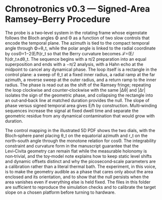 # Chronotronics v0.3 — Signed-Area Ramsey–Berry Procedure

The probe is a two‑level system in the rotating frame whose eigenstate follows the Bloch angles Φ and Θ as a function of two slow controls that encode the temporal plane. The azimuth is tied to the compact temporal angle through Φ=θ_t, while the polar angle is linked to the radial coordinate by cosΘ=1−2(E/ħ)r_t so that the Berry curvature becomes ℱ=(E/ħ)dr_t∧dθ_t. The sequence begins with a π/2 preparation into an equal superposition and ends with a −π/2 analysis, with a Hahn echo at the midpoint to cancel any dynamical phase. The loop itself is a rectangle in the control plane: a sweep of θ_t at a fixed inner radius, a radial ramp at the far azimuth, a reverse sweep at the outer radius, and a return ramp to the inner radius. The phase is read out as the shift of the Ramsey fringe; repeating the loop clockwise and counter‑clockwise with the same |Δθ| and |Δr| isolates the sign of the geometric phase, and collapsing the rectangle into an out‑and‑back line at matched duration provides the null. The slope of phase versus signed temporal area gives E/ħ by construction. Multi‑winding sequences increase the signal at fixed dwell time and separate the geometric residue from any dynamical contamination that would grow with duration.

The control mapping in the illustrated 5D PDF shows the two dials, with the Bloch‑sphere panel placing θ_t on the equatorial azimuth and r_t on the north–south angle through the monotone relation for cosΘ. The integrability constraint and curvature form in the manuscript guarantee that the Levi‑Civita geometry can remain flat while the measurable holonomy is non‑trivial, and the toy‑model note explains how to keep static level shifts and dynamic offsets distinct and why the picosecond‑scale parameters are a calibration rather than a literal thermal bath. The experiment, in this voice, is to make the geometry audible as a phase that cares only about the area enclosed and its orientation, and to show that the null persists when the area vanishes even if everything else is held fixed. The files in this folder are sufficient to reproduce the simulation checks and to calibrate the target slope on a chosen platform before turning to hardware.
